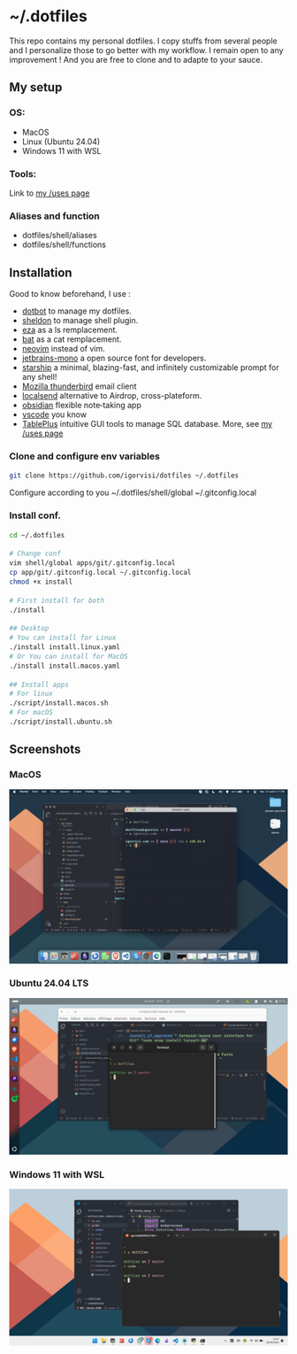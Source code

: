 # ~/.dotfiles

This repo contains my personal dotfiles. I copy stuffs from several people and I personalize those to go better with my workflow. I remain open to any improvement ! And you are free to clone and to adapte to your sauce.

## My setup

### OS:
* MacOS
* Linux (Ubuntu 24.04)
* Windows 11 with WSL

### Tools:
Link to [my /uses page](https://igorvisi.com/uses)

### Aliases and function
* dotfiles/shell/aliases
* dotfiles/shell/functions

## Installation
Good to know beforehand, I use :
* [dotbot](github.com/anishathalye/dotbot) to manage my dotfiles.
* [sheldon](https://github.com/rossmacarthur/sheldon) to manage shell plugin.
* [eza](https://github.com/eza-community/eza) as a ls remplacement.
* [bat](https://github.com/sharkdp/bat) as a cat remplacement.
* [neovim](https://github.com/neovim/neovim) instead of vim.
* [jetbrains-mono](https://www.jetbrains.com/lp/mono/) a open source font for developers.
* [starship](https://starship.rs/) a minimal, blazing-fast, and infinitely customizable prompt for any shell!
* [Mozilla thunderbird](https://www.thunderbird.net/) email client
* [localsend](https://localsend.org/) alternative to Airdrop, cross-plateform.
* [obsidian](https://obsidian.md/) flexible note‑taking app
* [vscode](https://code.visualstudio.com/) you know
* [TablePlus](https://tableplus.com/)  intuitive GUI tools to manage SQL database.
More, see [my /uses page](https://igorvisi.com/uses)

### Clone and configure env variables
```bash
git clone https://github.com/igorvisi/dotfiles ~/.dotfiles
```
Configure according to you
~/.dotfiles/shell/global
~/.gitconfig.local

### Install conf.
```bash
cd ~/.dotfiles

# Change conf
vim shell/global apps/git/.gitconfig.local
cp app/git/.gitconfig.local ~/.gitconfig.local
chmod +x install

# First install for both
./install

## Desktop
# You can install for Linux
./install install.linux.yaml
# Or You can install for MacOS
./install install.macos.yaml

## Install apps
# For linux
./script/install.macos.sh
# For macOS
./script/install.ubuntu.sh
```

## Screenshots

### MacOS
![Macos](screenshot-macos.png)

### Ubuntu 24.04 LTS
![Linux](screenshot-linux.png)


### Windows 11 with WSL
![Windows ](screenshot-windows.png)